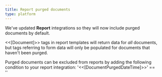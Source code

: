 ```yaml
---
title: Report purged documents
type: platform
---
```


We've updated **Report** integrations so they will now include purged documents by default.

&lt;&lt;[Document]&gt;&gt; tags in report templates will return data for *all* documents, but tags referring to form data will only be populated for documents that haven't been purged.

Purged documents can be excluded from reports by adding the following condition to your report integration: &apos;&lt;&lt;[DocumentPurgedDateTime]&gt;&gt;&apos; == &apos;&apos;
